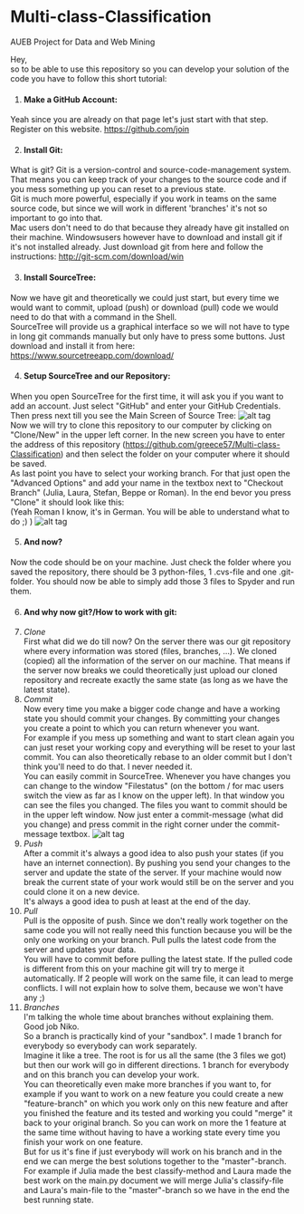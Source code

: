 # Multi-class-Classification
AUEB Project for Data and Web Mining

Hey,  
so to be able to use this repository so you can develop your solution of the code you have to follow this short tutorial:

1. #### Make a GitHub Account:  ####
Yeah since you are already on that page let's just start with that step. Register on this website.
https://github.com/join

2. #### Install Git:  ####
What is git? Git is a version-control and source-code-management system.
That means you can keep track of your changes to the source code and if you mess something up 
you can reset to a previous state.  
Git is much more powerful, especially if you work in teams on the same source code,
but since we will work in different 'branches' it's not so important to go into that.  
Mac users don't need to do that because they already have git installed on their machine.
Windowsusers however have to download and install git if it's not installed already.
Just download git from here and follow the instructions: http://git-scm.com/download/win

3. #### Install SourceTree:  #####
Now we have git and theoretically we could just start,
but every time we would want to commit, upload (push) or download (pull) code 
we would need to do that with a command in the Shell.  
SourceTree will provide us a graphical interface so we will not have to type in
long git commands manually but only have to press some buttons.
Just download and install it from here:
https://www.sourcetreeapp.com/download/

4. #### Setup SourceTree and our Repository:  ####
When you open SourceTree for the first time, it will ask you if you want to add an account.
Just select "GitHub" and enter your GitHub Credentials.  
Then press next till you see the Main Screen of Source Tree:
![alt tag](http://img.softmonk.com/sourcetree-1.8.1-1_960x484.png)  
Now we will try to clone this repository to our computer by clicking on "Clone/New" in the upper left corner.
In the new screen you have to enter the address of this repository (https://github.com/greece57/Multi-class-Classification)
and then select the folder on your computer where it should be saved.  
As last point you have to select your working branch. For that just open the "Advanced Options" and add your name
in the textbox next to "Checkout Branch" (Julia, Laura, Stefan, Beppe or Roman). In the end bevor you press "Clone" it should look like this:  
(Yeah Roman I know, it's in German. You will be able to understand what to do ;) )
![alt tag](http://s15.postimg.org/rs7mn8dij/Source_Tree_New_Project.png)

5. #### And now?  ####
Now the code should be on your machine. Just check the folder where you saved the repository,
there should be 3 python-files, 1 .cvs-file and one .git-folder.
You should now be able to simply add those 3 files to Spyder and run them. 

6. #### And why now git?/How to work with git:  ####
 1. *Clone*  
First what did we do till now? On the server there was our git repository where every information was stored (files, branches, ...).
We cloned (copied) all the information of the server on our machine. That means if the server now breaks we could theoretically just
upload our cloned repository and recreate exactly the same state (as long as we have the latest state).  
 2. *Commit*  
Now every time you make a bigger code change and have a working state you should commit your changes.
By committing your changes you create a point to which you can return whenever you want.  
For example if you mess up something and want to start clean again you can just reset your working copy 
and everything will be reset to your last commit. You can also theoretically rebase to an older commit 
but I don't think you'll need to do that. I never needed it.  
You can easily commit in SourceTree. Whenever you have changes you can change to the window "Filestatus" 
(on the bottom / for mac users switch the view as far as I know on the upper left). In that window you can see the files you changed.
The files you want to commit should be in the upper left window. Now just enter a commit-message (what did you change) and press commit
in the right corner under the commit-message textbox.
![alt tag](http://blog.sourcetreeapp.com/files/2014/08/Screen-Shot-2014-08-19-at-2.02.03-PM.png)  
 3. *Push*  
 After a commit it's always a good idea to also push your states (if you have an internet connection).
 By pushing you send your changes to the server and update the state of the server.
 If your machine would now break the current state of your work would still be on the server and you could clone it on a new device.  
 It's always a good idea to push at least at the end of the day.
 4. *Pull*  
 Pull is the opposite of push. Since we don't really work together on the same code you will not really need this function 
 because you will be the only one working on your branch. Pull pulls the latest code from the server and updates your data.  
 You will have to commit before pulling the latest state. 
 If the pulled code is different from this on your machine git will try to merge it automatically.
 If 2 people will work on the same file, it can lead to merge conflicts. 
 I will not explain how to solve them, because we won't have any ;)  
 5. *Branches*  
 I'm talking the whole time about branches without explaining them. Good job Niko.  
 So a branch is practically kind of your "sandbox". I made 1 branch for everybody so everybody can work separately.  
 Imagine it like a tree. The root is for us all the same (the 3 files we got) but then our work will go in different directions.
 1 branch for everybody and on this branch you can develop your work.  
 You can theoretically even make more branches if you want to,
 for example if you want to work on a new feature you could create a new "feature-branch" on which you work only on this new feature
 and after you finished the feature and its tested and working you could "merge" it back to your original branch.
 So you can work on more the 1 feature at the same time without having to have a working state 
 every time you finish your work on one feature.  
 But for us it's fine if just everybody will work on his branch and in the end we can merge the best solutions 
 together to the "master"-branch. For example if Julia made the best classify-method and Laura made the best work on the main.py document
 we will merge Julia's classify-file and Laura's main-file to the "master"-branch so we have in the end the best running state.
 
